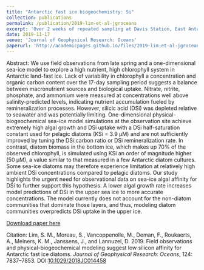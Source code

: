 ```yaml
---
title: "Antarctic fast ice biogeochemistry: Si"
collection: publications
permalink: /publication/2019-lim-et-al-jgroceans
excerpt: 'Over 2 weeks of repeated sampling at Davis Station, East Antarctica characterized a stable landfast sea ice ecosystem in late spring. Remineralization likely resupplied enough nutrients to maintain high accumulation of diatoms in the bottom ice, but silica was likely limiting. 1D biogeochemical modelling best reproduced the system when the half-saturation constant for silica uptake was increased to 50 μM, indicating a low affinity for silica.'
date: 2019-11-17
venue: 'Journal of Geophysical Research: Oceans'
paperurl: 'http://academicpages.github.io/files/2019-lim-et-al-jgroceans.pdf'
---
```

Abstract: We use field observations from late spring and a one-dimensional sea-ice model to explore a high nutrient, high chlorophyll system in Antarctic land-fast ice. Lack of variability in chlorophyll a concentration and organic carbon content over the 17-day sampling period suggests a balance between macronutrient sources and biological uptake. Nitrate, nitrite, phosphate, and ammonium were measured at concentrations well above salinity-predicted levels, indicating nutrient accumulation fueled by remineralization processes. However, silicic acid (DSi) was depleted relative to seawater and was potentially limiting. One-dimensional physical-biogeochemical sea-ice model simulations at the observation site achieve extremely high algal growth and DSi uptake with a DSi half-saturation constant used for pelagic diatoms (KSi = 3.9 μM) and are not sufficiently improved by tuning the DSi:carbon ratio or DSi remineralization rate. In contrast, diatom biomass in the bottom ice, which makes up 70% of the observed chlorophyll, is simulated using KSi an order of magnitude higher (50 μM), a value similar to that measured in a few Antarctic diatom cultures. Some sea-ice diatoms may therefore experience limitation at relatively high ambient DSi concentrations compared to pelagic diatoms. Our study highlights the urgent need for observational data on sea-ice algal affinity for DSi to further support this hypothesis. A lower algal growth rate increases model predictions of DSi in the upper sea ice to more accurate concentrations. The model currently does not account for the non-diatom communities that dominate those layers, and thus, modeling diatom communities overpredicts DSi uptake in the upper ice.

[Download paper here](http://academicpages.github.io/files/2019-lim-et-al-jgroceans.pdf)

Citation: Lim, S. M., Moreau, S., Vancoppenolle, M., Deman, F., Roukaerts, A., Meiners, K. M., Janssens, J., and Lannuzel, D. 2019. Field observations and physical-biogeochemical modeling suggest low silicon affinity for Antarctic fast ice diatoms. _Journal of Geophysical Research: Oceans_, 124: 7837–7853. DOI:[10.1029/2018JC014458](https://dx.doi.org/10.1029/2018JC014458)